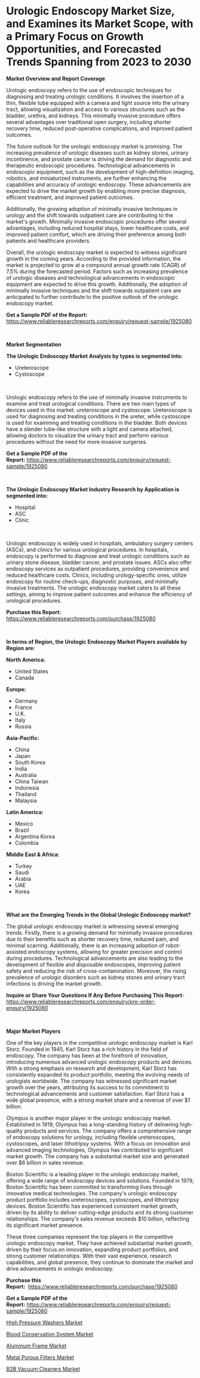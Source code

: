 <p><h1>Urologic Endoscopy Market Size, and Examines its Market Scope, with a Primary Focus on Growth Opportunities, and Forecasted Trends Spanning from 2023 to 2030</h1></p><p><strong>Market Overview and Report Coverage</strong></p>
<p><p>Urologic endoscopy refers to the use of endoscopic techniques for diagnosing and treating urologic conditions. It involves the insertion of a thin, flexible tube equipped with a camera and light source into the urinary tract, allowing visualization and access to various structures such as the bladder, urethra, and kidneys. This minimally invasive procedure offers several advantages over traditional open surgery, including shorter recovery time, reduced post-operative complications, and improved patient outcomes.</p><p>The future outlook for the urologic endoscopy market is promising. The increasing prevalence of urologic diseases such as kidney stones, urinary incontinence, and prostate cancer is driving the demand for diagnostic and therapeutic endoscopic procedures. Technological advancements in endoscopic equipment, such as the development of high-definition imaging, robotics, and miniaturized instruments, are further enhancing the capabilities and accuracy of urologic endoscopy. These advancements are expected to drive the market growth by enabling more precise diagnosis, efficient treatment, and improved patient outcomes.</p><p>Additionally, the growing adoption of minimally invasive techniques in urology and the shift towards outpatient care are contributing to the market's growth. Minimally invasive endoscopic procedures offer several advantages, including reduced hospital stays, lower healthcare costs, and improved patient comfort, which are driving their preference among both patients and healthcare providers.</p><p>Overall, the urologic endoscopy market is expected to witness significant growth in the coming years. According to the provided information, the market is projected to grow at a compound annual growth rate (CAGR) of 7.5% during the forecasted period. Factors such as increasing prevalence of urologic diseases and technological advancements in endoscopic equipment are expected to drive this growth. Additionally, the adoption of minimally invasive techniques and the shift towards outpatient care are anticipated to further contribute to the positive outlook of the urologic endoscopy market.</p></p>
<p><strong>Get a Sample PDF of the Report:</strong> <a href="https://www.reliableresearchreports.com/enquiry/request-sample/1925080">https://www.reliableresearchreports.com/enquiry/request-sample/1925080</a></p>
<p>&nbsp;</p>
<p><strong>Market Segmentation</strong></p>
<p><strong>The Urologic Endoscopy Market Analysis by types is segmented into:</strong></p>
<p><ul><li>Ureteroscope</li><li>Cystoscope</li></ul></p>
<p>&nbsp;</p>
<p><p>Urologic endoscopy refers to the use of minimally invasive instruments to examine and treat urological conditions. There are two main types of devices used in this market: ureteroscope and cystoscope. Ureteroscope is used for diagnosing and treating conditions in the ureter, while cystoscope is used for examining and treating conditions in the bladder. Both devices have a slender tube-like structure with a light and camera attached, allowing doctors to visualize the urinary tract and perform various procedures without the need for more invasive surgeries.</p></p>
<p><strong>Get a Sample PDF of the Report:</strong>&nbsp;<a href="https://www.reliableresearchreports.com/enquiry/request-sample/1925080">https://www.reliableresearchreports.com/enquiry/request-sample/1925080</a></p>
<p>&nbsp;</p>
<p><strong>The Urologic Endoscopy Market Industry Research by Application is segmented into:</strong></p>
<p><ul><li>Hospital</li><li>ASC</li><li>Clinic</li></ul></p>
<p>&nbsp;</p>
<p><p>Urologic endoscopy is widely used in hospitals, ambulatory surgery centers (ASCs), and clinics for various urological procedures. In hospitals, endoscopy is performed to diagnose and treat urologic conditions such as urinary stone disease, bladder cancer, and prostate issues. ASCs also offer endoscopy services as outpatient procedures, providing convenience and reduced healthcare costs. Clinics, including urology-specific ones, utilize endoscopy for routine check-ups, diagnostic purposes, and minimally invasive treatments. The urologic endoscopy market caters to all these settings, aiming to improve patient outcomes and enhance the efficiency of urological procedures.</p></p>
<p><strong>Purchase this Report:</strong>&nbsp; <a href="https://www.reliableresearchreports.com/purchase/1925080">https://www.reliableresearchreports.com/purchase/1925080</a></p>
<p>&nbsp;</p>
<p><strong>In terms of Region, the Urologic Endoscopy Market Players available by Region are:</strong></p>
<p>
    <p> <strong> North America: </strong>
        <ul>
            <li>United States</li>
            <li>Canada</li>
        </ul>
        </p> 
    <p> <strong> Europe: </strong>
        <ul>
            <li>Germany</li>
            <li>France</li>
            <li>U.K.</li>
            <li>Italy</li>
            <li>Russia</li>
        </ul>
        </p> 
    <p> <strong> Asia-Pacific: </strong>
        <ul>
            <li>China</li>
            <li>Japan</li>
            <li>South Korea</li>
            <li>India</li>
            <li>Australia</li>
            <li>China Taiwan</li>
            <li>Indonesia</li>
            <li>Thailand</li>
            <li>Malaysia</li>
        </ul>
        </p> 
    <p> <strong> Latin America: </strong>
        <ul>
            <li>Mexico</li>
            <li>Brazil</li>
            <li>Argentina Korea</li>
            <li>Colombia</li>
        </ul>
        </p> 
    <p> <strong> Middle East & Africa: </strong>
        <ul>
            <li>Turkey</li>
            <li>Saudi</li>
            <li>Arabia</li>
            <li>UAE</li>
            <li>Korea</li>
        </ul>
    </p>
    </p>
<p>&nbsp;</p>
<p><strong>What are the Emerging Trends in the Global Urologic Endoscopy market?</strong></p>
<p><p>The global urologic endoscopy market is witnessing several emerging trends. Firstly, there is a growing demand for minimally invasive procedures due to their benefits such as shorter recovery time, reduced pain, and minimal scarring. Additionally, there is an increasing adoption of robot-assisted endoscopy systems, allowing for greater precision and control during procedures. Technological advancements are also leading to the development of flexible and disposable endoscopes, improving patient safety and reducing the risk of cross-contamination. Moreover, the rising prevalence of urologic disorders such as kidney stones and urinary tract infections is driving the market growth.</p></p>
<p><strong>Inquire or Share Your Questions If Any Before Purchasing This Report</strong>- <a href="https://www.reliableresearchreports.com/enquiry/pre-order-enquiry/1925080">https://www.reliableresearchreports.com/enquiry/pre-order-enquiry/1925080</a></p>
<p>&nbsp;</p>
<p><strong>Major Market Players</strong></p>
<p><p>One of the key players in the competitive urologic endoscopy market is Karl Storz. Founded in 1945, Karl Storz has a rich history in the field of endoscopy. The company has been at the forefront of innovation, introducing numerous advanced urologic endoscopy products and devices. With a strong emphasis on research and development, Karl Storz has consistently expanded its product portfolio, meeting the evolving needs of urologists worldwide. The company has witnessed significant market growth over the years, attributing its success to its commitment to technological advancements and customer satisfaction. Karl Storz has a wide global presence, with a strong market share and a revenue of over $1 billion.</p><p>Olympus is another major player in the urologic endoscopy market. Established in 1919, Olympus has a long-standing history of delivering high-quality products and services. The company offers a comprehensive range of endoscopy solutions for urology, including flexible ureteroscopes, cystoscopes, and laser lithotripsy systems. With a focus on innovation and advanced imaging technologies, Olympus has contributed to significant market growth. The company has a substantial market size and generated over $6 billion in sales revenue.</p><p>Boston Scientific is a leading player in the urologic endoscopy market, offering a wide range of endoscopy devices and solutions. Founded in 1979, Boston Scientific has been committed to transforming lives through innovative medical technologies. The company's urologic endoscopy product portfolio includes ureteroscopes, cystoscopes, and lithotripsy devices. Boston Scientific has experienced consistent market growth, driven by its ability to deliver cutting-edge products and its strong customer relationships. The company's sales revenue exceeds $10 billion, reflecting its significant market presence.</p><p>These three companies represent the top players in the competitive urologic endoscopy market. They have achieved substantial market growth, driven by their focus on innovation, expanding product portfolios, and strong customer relationships. With their vast experience, research capabilities, and global presence, they continue to dominate the market and drive advancements in urologic endoscopy.</p></p>
<p><strong>Purchase this Report:</strong>&nbsp;&nbsp;<a href="https://www.reliableresearchreports.com/purchase/1925080">https://www.reliableresearchreports.com/purchase/1925080</a></p>
<p></p>
<p><strong>Get a Sample PDF of the Report:</strong>&nbsp;<a href="https://www.reliableresearchreports.com/enquiry/request-sample/1925080">https://www.reliableresearchreports.com/enquiry/request-sample/1925080</a></p>
<p><p><a href="https://github.com/gshchiplitsov/Market-Research-Report-List-1/blob/main/high-pressure-washers-market.md">High Pressure Washers Market</a></p><p><a href="https://medium.com/@tracylarson12/blood-conservation-system-market-analysis-its-cagr-market-segmentation-and-global-industry-2a180fbe03d4">Blood Conservation System Market</a></p><p><a href="https://medium.com/@lowellgreen2023/aluminum-frame-market-insights-into-market-cagr-market-trends-and-growth-strategies-f77e3302fc2d">Aluminum Frame Market</a></p><p><a href="https://medium.com/@unamorgan6655/metal-porous-filters-market-the-key-to-successful-business-strategy-forecast-till-2030-80ab8514d549">Metal Porous Filters Market</a></p><p><a href="https://github.com/rahu1503/Market-Research-Report-List-1/blob/main/b2b-vacuum-cleaners-market.md">B2B Vacuum Cleaners Market</a></p></p>
